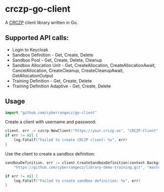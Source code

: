 # crczp-go-client
A [CRCZP]() client library written in Go.

## Supported API calls:
- Login to Keycloak
- Sandbox Definition - Get, Create, Delete
- Sandbox Pool - Get, Create, Delete, Cleanup
- Sandbox Allocation Unit - Get, CreateAllocation, CreateAllocationAwait, CancelAllocation, CreateCleanup, CreateCleanupAwait, GetAllocationOutput
- Training Definition - Get, Create, Delete
- Training Definition Adaptive - Get, Create, Delete

## Usage
```go
import "github.com/cyberrangecz/go-client"
```

Create a client with username and password:
```go
client, err := czcrp.NewClient("https://your.crczp.ex", "CRCZP-Client", "username", "password")
if err != nil {
    log.Fatalf("Failed to create CRCZP client: %v", err)
}
```

Use the client to create a sandbox definition:
```go
sandboxDefinition, err := client.CreateSandboxDefinition(context.Background(), 
	"https://github.com/cyberrangecz/library-demo-training.git", "master")

if err != nil {
    log.Fatalf("Failed to create sandbox definition: %v", err)
}
```
